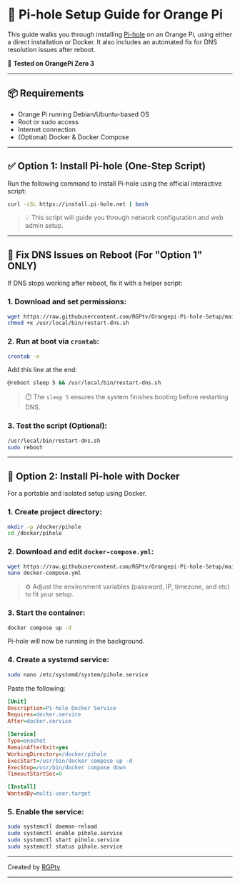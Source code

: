 # 🍊 Pi-hole Setup Guide for Orange Pi

This guide walks you through installing [Pi-hole](https://pi-hole.net/) on an Orange Pi, using either a direct installation or Docker. It also includes an automated fix for DNS resolution issues after reboot.

📅 **Tested on OrangePi Zero 3**

---

## 📦 Requirements

* Orange Pi running Debian/Ubuntu-based OS
* Root or sudo access
* Internet connection
* (Optional) Docker & Docker Compose

---

## ✅ Option 1: Install Pi-hole (One-Step Script)

Run the following command to install Pi-hole using the official interactive script:

```bash
curl -sSL https://install.pi-hole.net | bash
```

> 💡 This script will guide you through network configuration and web admin setup.

---

## 🔧 Fix DNS Issues on Reboot (For "Option 1" ONLY)

If DNS stops working after reboot, fix it with a helper script:

### 1. Download and set permissions:

```bash
wget https://raw.githubusercontent.com/RGPtv/Orangepi-Pi-hole-Setup/main/restart-dns.sh -O /usr/local/bin/restart-dns.sh
chmod +x /usr/local/bin/restart-dns.sh
```

### 2. Run at boot via `crontab`:

```bash
crontab -e
```

Add this line at the end:

```bash
@reboot sleep 5 && /usr/local/bin/restart-dns.sh
```

> ⏱️ The `sleep 5` ensures the system finishes booting before restarting DNS.

### 3. Test the script (Optional):

```bash
/usr/local/bin/restart-dns.sh
sudo reboot
```

---

## 🐳 Option 2: Install Pi-hole with Docker

For a portable and isolated setup using Docker.

### 1. Create project directory:

```bash
mkdir -p /docker/pihole
cd /docker/pihole
```

### 2. Download and edit `docker-compose.yml`:

```bash
wget https://raw.githubusercontent.com/RGPtv/Orangepi-Pi-hole-Setup/main/docker-compose.yml
nano docker-compose.yml
```

> ⚙️ Adjust the environment variables (password, IP, timezone, and etc) to fit your setup.

### 3. Start the container:

```bash
docker compose up -d
```

Pi-hole will now be running in the background.

### 4. Create a systemd service:

```bash
sudo nano /etc/systemd/system/pihole.service
```

Paste the following:

```ini
[Unit]
Description=Pi-hole Docker Service
Requires=docker.service
After=docker.service

[Service]
Type=oneshot
RemainAfterExit=yes
WorkingDirectory=/docker/pihole
ExecStart=/usr/bin/docker compose up -d
ExecStop=/usr/bin/docker compose down
TimeoutStartSec=0

[Install]
WantedBy=multi-user.target
```

### 5. Enable the service:

```bash
sudo systemctl daemon-reload
sudo systemctl enable pihole.service
sudo systemctl start pihole.service
sudo systemctl status pihole.service
```

---

Created by [RGPtv](https://github.com/RGPtv)

---
